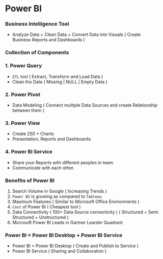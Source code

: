 # Power BI

### Business Intelligence Tool

- Analyze Data + Clean Data + Convert Data into Visuals ( Create Business Reports and Dashboards )

### Collection of Components

### 1. Power Query
- `ETL` tool ( Extract, Transform and Load Data )
- Clean the Data ( Missing | NULL | Empty Data )

### 2. Power Pivot
- Data Modeling ( Connect multiple Data Sources and create Relationship between them ) 

### 3. Power View
- Create 250 + Charts 
- Presentation, Reports and Dashboards.

### 4. Power BI Service 
- Share your Reports with different peoples in team.
- Communicate with each other.

### Benefits of Power BI

1. Search Volume in Google ( Increasing Trends )
2. `Power BI` is growing as compared to `Tableau`
3. Maximum Features ( Similar to Microsoft Office Environments )
4. `Cost` of Power BI ( Cheapest tool )
5. Data Connectivity ( 100+ Data Source connectivity ) ( Structured + Semi Structured + Unstructured )
6. Microsoft Power BI Leads in Gartner Learder Quadrant

### Power BI =  Power BI Desktop + Power BI Service

- Power BI  = Power BI Desktop ( Create and Publish to Service ) 
- Power BI Service ( Sharing and Collaboration )
